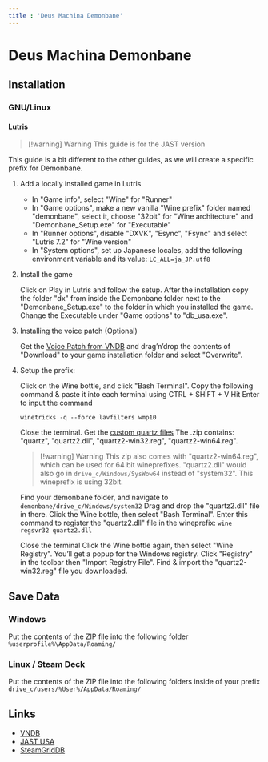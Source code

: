 ```yaml
---
title : 'Deus Machina Demonbane'
---
```


# Deus Machina Demonbane
## Installation

### GNU/Linux

#### Lutris

> [!warning] Warning
> This guide is for the JAST version

This guide is a bit different to the other guides, as we will create a specific prefix for Demonbane.

1. Add a locally installed game in Lutris
   * In "Game info", select "Wine" for "Runner"
   * In "Game options", make a new vanilla "Wine prefix" folder named "demonbane", select it, choose "32bit" for "Wine architecture" and "Demonbane_Setup.exe" for "Executable"
   * In "Runner options", disable "DXVK", "Esync", "Fsync" and select "Lutris 7.2" for "Wine version"
   * In "System options", set up Japanese locales, add the following environment variable and its value: `LC_ALL=ja_JP.utf8`

2. Install the game

   Click on Play in Lutris and follow the setup.
   After the installation copy the folder "dx" from inside the Demonbane folder next to the "Demonbane_Setup.exe" to the folder in which you installed the game.
   Change the Executable under "Game options" to "db_usa.exe".

3. Installing the voice patch (Optional)

   Get the [Voice Patch from VNDB](https://vndb.org/r76559) and drag’n’drop the contents of "Download" to your game installation folder and select "Overwrite".

4. Setup the prefix:

    Click on the Wine bottle, and click "Bash Terminal".
    Copy the following command & paste it into each terminal using CTRL + SHIFT + V
    Hit Enter to input the command
    
    ```
    winetricks -q --force lavfilters wmp10
    ```

    Close the terminal.
    Get the [custom quartz files](https://web.archive.org/web/20240126231520mp_/https://www.visualnovelwiki.org/tutorials/wineprefixes/quartz2.zip) The .zip contains: "quartz", "quartz2.dll", "quartz2-win32.reg", "quartz2-win64.reg".

    > [!warning] Warning
    > This zip also comes with "quartz2-win64.reg", which can be used for 64 bit wineprefixes. "quartz2.dll" would also go in `drive_c/Windows/SysWow64` instead of "system32". This wineprefix is using 32bit.

    Find your demonbane folder, and navigate to `demonbane/drive_c/Windows/system32`
    Drag and drop the "quartz2.dll" file in there.
    Click the Wine bottle, then select "Bash Terminal".
    Enter this command to register the "quartz2.dll" file in the wineprefix: `wine regsvr32 quartz2.dll`

    Close the terminal
    Click the Wine bottle again, then select "Wine Registry".
    You’ll get a popup for the Windows registry.
    Click "Registry" in the toolbar then "Import Registry File".
    Find & import the "quartz2-win32.reg" file you downloaded.

## Save Data

### Windows

Put the contents of the ZIP file into the following folder `%userprofile%\AppData/Roaming/`

### Linux / Steam Deck

Put the contents of the ZIP file into the following folders inside of your prefix `drive_c/users/%User%/AppData/Roaming/`

## Links

* [VNDB](https://vndb.org/v231)
* [JAST USA](https://jastusa.com/games/np001)
* [SteamGridDB](https://www.steamgriddb.com/game/21185)
